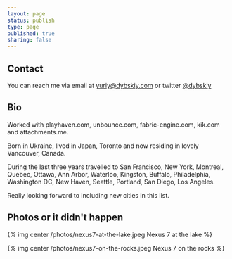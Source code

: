 ```yaml
---
layout: page
status: publish
type: page
published: true
sharing: false
---
```

## Contact
You can reach me via email at <a href="mailto:yuriy@dybskiy.com">yuriy@dybskiy.com</a> or twitter <a href="http://twitter.com/dybskiy">@dybskiy</a>

## Bio
<p>Worked with playhaven.com, unbounce.com, fabric-engine.com, kik.com and attachments.me.</p>
<p>Born in Ukraine, lived in Japan, Toronto and now residing in lovely Vancouver, Canada.</p>
<p>During the last three years travelled to San Francisco, New York, Montreal, Quebec, Ottawa, Ann Arbor, Waterloo, Kingston, Buffalo, Philadelphia, Washington DC, New Haven, Seattle, Portland, San Diego, Los Angeles.</p>
<p>Really looking forward to including new cities in this list.</p>

## Photos or it didn't happen
{% img center /photos/nexus7-at-the-lake.jpeg Nexus 7 at the lake %}

{% img center /photos/nexus7-on-the-rocks.jpeg Nexus 7 on the rocks %}
